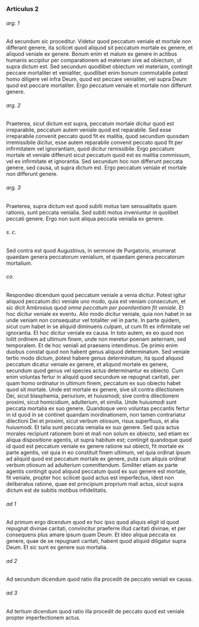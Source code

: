 ### Articulus 2

###### arg. 1
Ad secundum sic proceditur. Videtur quod peccatum veniale et mortale non differant genere, ita scilicet quod aliquod sit peccatum mortale ex genere, et aliquod veniale ex genere. Bonum enim et malum ex genere in actibus humanis accipitur per comparationem ad materiam sive ad obiectum, ut supra dictum est. Sed secundum quodlibet obiectum vel materiam, contingit peccare mortaliter et venialiter, quodlibet enim bonum commutabile potest homo diligere vel infra Deum, quod est peccare venialiter, vel supra Deum quod est peccare mortaliter. Ergo peccatum veniale et mortale non differunt genere.

###### arg. 2
Praeterea, sicut dictum est supra, peccatum mortale dicitur quod est irreparabile, peccatum autem veniale quod est reparabile. Sed esse irreparabile convenit peccato quod fit ex malitia, quod secundum quosdam irremissibile dicitur, esse autem reparabile convenit peccato quod fit per infirmitatem vel ignorantiam, quod dicitur remissibile. Ergo peccatum mortale et veniale differunt sicut peccatum quod est ex malitia commissum, vel ex infirmitate et ignorantia. Sed secundum hoc non differunt peccata genere, sed causa, ut supra dictum est. Ergo peccatum veniale et mortale non differunt genere.

###### arg. 3
Praeterea, supra dictum est quod subiti motus tam sensualitatis quam rationis, sunt peccata venialia. Sed subiti motus inveniuntur in quolibet peccati genere. Ergo non sunt aliqua peccata venialia ex genere.

###### s. c.
Sed contra est quod Augustinus, in sermone de Purgatorio, enumerat quaedam genera peccatorum venialium, et quaedam genera peccatorum mortalium.

###### co.
Respondeo dicendum quod peccatum veniale a venia dicitur. Potest igitur aliquod peccatum dici veniale uno modo, quia est veniam consecutum, et sic dicit Ambrosius quod *omne peccatum per poenitentiam fit veniale*. Et hoc dicitur veniale ex eventu. Alio modo dicitur veniale, quia non habet in se unde veniam non consequatur vel totaliter vel in parte. In parte quidem, sicut cum habet in se aliquid diminuens culpam, ut cum fit ex infirmitate vel ignorantia. Et hoc dicitur veniale ex causa. In toto autem, ex eo quod non tollit ordinem ad ultimum finem, unde non meretur poenam aeternam, sed temporalem. Et de hoc veniali ad praesens intendimus. De primis enim duobus constat quod non habent genus aliquod determinatum. Sed veniale tertio modo dictum, potest habere genus determinatum, ita quod aliquod peccatum dicatur veniale ex genere, et aliquod mortale ex genere, secundum quod genus vel species actus determinantur ex obiecto. Cum enim voluntas fertur in aliquid quod secundum se repugnat caritati, per quam homo ordinatur in ultimum finem, peccatum ex suo obiecto habet quod sit mortale. Unde est mortale ex genere, sive sit contra dilectionem Dei, sicut blasphemia, periurium, et huiusmodi; sive contra dilectionem proximi, sicut homicidium, adulterium, et similia. Unde huiusmodi sunt peccata mortalia ex suo genere. Quandoque vero voluntas peccantis fertur in id quod in se continet quandam inordinationem, non tamen contrariatur dilectioni Dei et proximi, sicut verbum otiosum, risus superfluus, et alia huiusmodi. Et talia sunt peccata venialia ex suo genere. Sed quia actus morales recipiunt rationem boni et mali non solum ex obiecto, sed etiam ex aliqua dispositione agentis, ut supra habitum est; contingit quandoque quod id quod est peccatum veniale ex genere ratione sui obiecti, fit mortale ex parte agentis, vel quia in eo constituit finem ultimum, vel quia ordinat ipsum ad aliquid quod est peccatum mortale ex genere, puta cum aliquis ordinat verbum otiosum ad adulterium committendum. Similiter etiam ex parte agentis contingit quod aliquod peccatum quod ex suo genere est mortale, fit veniale, propter hoc scilicet quod actus est imperfectus, idest non deliberatus ratione, quae est principium proprium mali actus, sicut supra dictum est de subitis motibus infidelitatis.

###### ad 1
Ad primum ergo dicendum quod ex hoc ipso quod aliquis eligit id quod repugnat divinae caritati, convincitur praeferre illud caritati divinae, et per consequens plus amare ipsum quam Deum. Et ideo aliqua peccata ex genere, quae de se repugnant caritati, habent quod aliquid diligatur supra Deum. Et sic sunt ex genere suo mortalia.

###### ad 2
Ad secundum dicendum quod ratio illa procedit de peccato veniali ex causa.

###### ad 3
Ad tertium dicendum quod ratio illa procedit de peccato quod est veniale propter imperfectionem actus.

